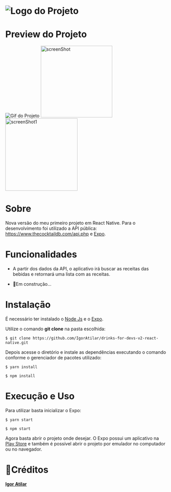 # ![Logo do Projeto](https://i.imgur.com/ylEShe4.png)

# Preview do Projeto

![Gif do Projeto](https://media.giphy.com/media/srPr9kw6PfEaxMbbo8/giphy.gif)
<img src="https://i.imgur.com/wViIHTe.png" alt="screenShot" width="224"/>
<img src="https://i.imgur.com/aZsyfPB.png" alt="screenShot1" width="226"/>

# Sobre

Nova versão do meu primeiro projeto em React Native. Para o desenvolvimento foi utilizado a API pública: https://www.thecocktaildb.com/api.php e [Expo](https://docs.expo.io/get-started/installation/).

# Funcionalidades

- A partir dos dados da API, o aplicativo irá buscar as receitas das bebidas e retornará uma lista com as receitas.

- :hammer:Em construção...

# Instalação

É necessário ter instalado o [Node Js](https://nodejs.org/en/) e o [Expo](https://docs.expo.io/get-started/installation/).

Utilize o comando **git clone** na pasta escolhida:

```
$ git clone https://github.com/IgorAtilar/drinks-for-devs-v2-react-native.git
```

Depois acesse o diretório e instale as dependências executando o comando conforme o gerenciador de pacotes utilizado:

```
$ yarn install
```

```
$ npm install
```

# Execução e Uso

Para utilizar basta inicializar o Expo:

```
$ yarn start
```

```
$ npm start
```

Agora basta abrir o projeto onde desejar. O Expo possui um aplicativo na [Play Store](https://play.google.com/store/apps/details?id=host.exp.exponent) e também é possível abrir o projeto por emulador no computador ou no navegador.

# :cup_with_straw:Créditos

<b>[Igor Atilar](https://www.linkedin.com/in/igor-atilar/)</b>
